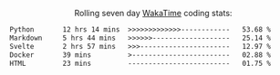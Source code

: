 <p align="center">Rolling seven day <a href='https://wakatime.com/'> WakaTime</a> coding stats:</p>
<!--START_SECTION:waka-->

```txt
Python       12 hrs 14 mins  >>>>>>>>>>>>>------------   53.68 %
Markdown     5 hrs 44 mins   >>>>>>-------------------   25.14 %
Svelte       2 hrs 57 mins   >>>----------------------   12.97 %
Docker       39 mins         >------------------------   02.88 %
HTML         23 mins         -------------------------   01.75 %
```

<!--END_SECTION:waka-->
